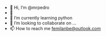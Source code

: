 - 👋 Hi, I’m @mrpedro
- 👀 
- 🌱 I’m currently learning python
- 💞️ I’m looking to collaborate on ...
- 📫 How to reach me femilanbe@outlook.com

<!---
Mrpedro19/Mrpedro19 is a ✨ special ✨ repository because its `README.md` (this file) appears on your GitHub profile.
You can click the Preview link to take a look at your changes.
--->
